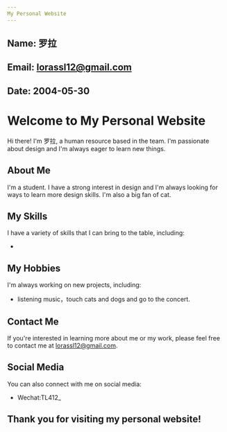 ```yaml
---
My Personal Website
---
```


Name: 罗拉
---


Email: lorassl12@gmail.com
---


Date: 2004-05-30
---

# Welcome to My Personal Website

Hi there! I'm 罗拉, a human resource based in the team. I'm passionate about design and I'm always eager to learn new things.

## About Me

I'm a student. I have a strong interest in design and I'm always looking for ways to learn more design skills. I'm also a big fan of cat.

## My Skills

I have a variety of skills that I can bring to the table, including:

* 

## My Hobbies

I'm always working on new projects, including:

* listening music，touch cats and dogs and go to the concert.

## Contact Me

If you're interested in learning more about me or my work, please feel free to contact me at lorassl12@gmail.com.

## Social Media

You can also connect with me on social media:

* Wechat:TL412_

## Thank you for visiting my personal website!
